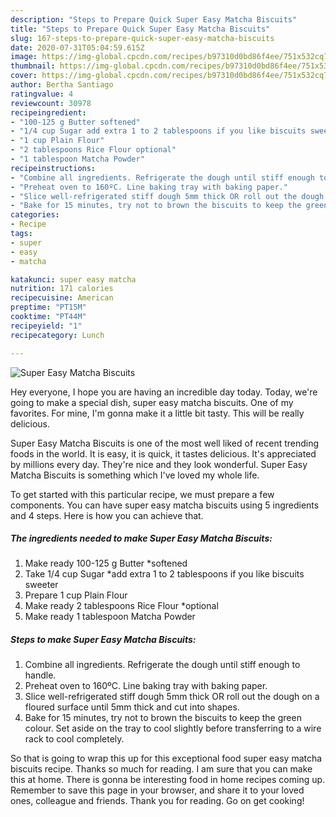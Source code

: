 ```yaml
---
description: "Steps to Prepare Quick Super Easy Matcha Biscuits"
title: "Steps to Prepare Quick Super Easy Matcha Biscuits"
slug: 167-steps-to-prepare-quick-super-easy-matcha-biscuits
date: 2020-07-31T05:04:59.615Z
image: https://img-global.cpcdn.com/recipes/b97310d0bd86f4ee/751x532cq70/super-easy-matcha-biscuits-recipe-main-photo.jpg
thumbnail: https://img-global.cpcdn.com/recipes/b97310d0bd86f4ee/751x532cq70/super-easy-matcha-biscuits-recipe-main-photo.jpg
cover: https://img-global.cpcdn.com/recipes/b97310d0bd86f4ee/751x532cq70/super-easy-matcha-biscuits-recipe-main-photo.jpg
author: Bertha Santiago
ratingvalue: 4
reviewcount: 30978
recipeingredient:
- "100-125 g Butter softened"
- "1/4 cup Sugar add extra 1 to 2 tablespoons if you like biscuits sweeter"
- "1 cup Plain Flour"
- "2 tablespoons Rice Flour optional"
- "1 tablespoon Matcha Powder"
recipeinstructions:
- "Combine all ingredients. Refrigerate the dough until stiff enough to handle."
- "Preheat oven to 160ºC. Line baking tray with baking paper."
- "Slice well-refrigerated stiff dough 5mm thick OR roll out the dough on a floured surface until 5mm thick and cut into shapes."
- "Bake for 15 minutes, try not to brown the biscuits to keep the green colour. Set aside on the tray to cool slightly before transferring to a wire rack to cool completely."
categories:
- Recipe
tags:
- super
- easy
- matcha

katakunci: super easy matcha 
nutrition: 171 calories
recipecuisine: American
preptime: "PT15M"
cooktime: "PT44M"
recipeyield: "1"
recipecategory: Lunch

---
```



![Super Easy Matcha Biscuits](https://img-global.cpcdn.com/recipes/b97310d0bd86f4ee/751x532cq70/super-easy-matcha-biscuits-recipe-main-photo.jpg)

Hey everyone, I hope you are having an incredible day today. Today, we're going to make a special dish, super easy matcha biscuits. One of my favorites. For mine, I'm gonna make it a little bit tasty. This will be really delicious.

Super Easy Matcha Biscuits is one of the most well liked of recent trending foods in the world. It is easy, it is quick, it tastes delicious. It's appreciated by millions every day. They're nice and they look wonderful. Super Easy Matcha Biscuits is something which I've loved my whole life.




To get started with this particular recipe, we must prepare a few components. You can have super easy matcha biscuits using 5 ingredients and 4 steps. Here is how you can achieve that.

<!--inarticleads1-->

##### The ingredients needed to make Super Easy Matcha Biscuits:

1. Make ready 100-125 g Butter *softened
1. Take 1/4 cup Sugar *add extra 1 to 2 tablespoons if you like biscuits sweeter
1. Prepare 1 cup Plain Flour
1. Make ready 2 tablespoons Rice Flour *optional
1. Make ready 1 tablespoon Matcha Powder




<!--inarticleads2-->

##### Steps to make Super Easy Matcha Biscuits:

1. Combine all ingredients. Refrigerate the dough until stiff enough to handle.
1. Preheat oven to 160ºC. Line baking tray with baking paper.
1. Slice well-refrigerated stiff dough 5mm thick OR roll out the dough on a floured surface until 5mm thick and cut into shapes.
1. Bake for 15 minutes, try not to brown the biscuits to keep the green colour. Set aside on the tray to cool slightly before transferring to a wire rack to cool completely.




So that is going to wrap this up for this exceptional food super easy matcha biscuits recipe. Thanks so much for reading. I am sure that you can make this at home. There is gonna be interesting food in home recipes coming up. Remember to save this page in your browser, and share it to your loved ones, colleague and friends. Thank you for reading. Go on get cooking!
